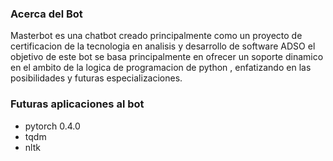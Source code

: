 ### Acerca del Bot

Masterbot es una chatbot creado principalmente como un proyecto de certificacion de la tecnologia en analisis y desarrollo de software ADSO
el objetivo de este bot se basa principalmente en ofrecer un soporte dinamico en el ambito de la logica de programacion de python , enfatizando en las posibilidades y futuras especializaciones.

### Futuras aplicaciones al bot
* pytorch 0.4.0
* tqdm
* nltk


